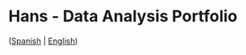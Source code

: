 # Hans - Data Analysis Portfolio 
([Spanish](https://github.com/HansAllTech/Hans_Data_Analysis_Portfolio/blob/main/Proyectos.md#tabla-de-contenido-es--en) | [English](https://github.com/HansAllTech/Hans_Data_Analysis_Portfolio/blob/main/Projects.md#table-of-content-es--en))  
                     
                                                                                                                                      
                                      
                                                           
                            
                    
                     
     
    
        
   
  
 
 

